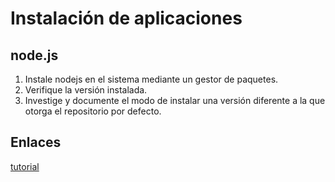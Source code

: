 # Instalación de aplicaciones

## node.js

1. Instale nodejs en el sistema mediante un gestor de paquetes.
2. Verifique la versión instalada.
3. Investige y documente el modo de instalar una versión diferente a la que otorga el repositorio por defecto.

## Enlaces

[tutorial](https://www.digitalocean.com/community/tutorials/how-to-install-node-js-on-ubuntu-20-04)
